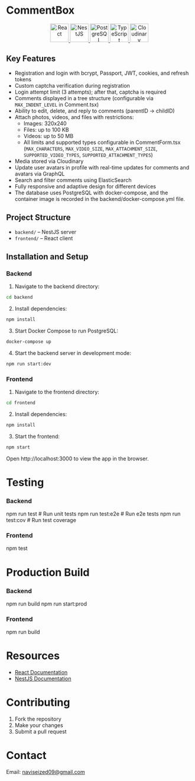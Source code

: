 # CommentBox

<p align="center">
  <a href="https://reactjs.org/" target="_blank">
    <img src="https://upload.wikimedia.org/wikipedia/commons/a/a7/React-icon.svg" width="50" alt="React"/>
  </a>
  <a href="https://nestjs.com/" target="_blank">
    <img src="https://nestjs.com/img/logo-small.svg" width="50" alt="NestJS"/>
  </a>
  <a href="https://www.postgresql.org/" target="_blank">
    <img src="https://www.postgresql.org/media/img/about/press/elephant.png" width="50" alt="PostgreSQL"/>
  </a>
  <a href="https://www.typescriptlang.org/" target="_blank">
    <img src="https://cdn.worldvectorlogo.com/logos/typescript.svg" width="50" alt="TypeScript"/>
  </a>
  <a href="https://cloudinary.com/" target="_blank">
    <img src="https://res.cloudinary.com/cloudinary-marketing/image/upload/c_scale,w_200/v1638772705/Marketing/logos/Cloudinary_Logo_Icon_Blue_on_White.png" width="50" alt="Cloudinary"/>
  </a>
</p>

## Key Features
- Registration and login with bcrypt, Passport, JWT, cookies, and refresh tokens
- Custom captcha verification during registration
- Login attempt limit (3 attempts); after that, captcha is required
- Comments displayed in a tree structure (configurable via `MAX_INDENT_LEVEL` in Comment.tsx)
- Ability to edit, delete, and reply to comments (parentID -> childID)
- Attach photos, videos, and files with restrictions:
  - Images: 320x240
  - Files: up to 100 KB
  - Videos: up to 50 MB
  - All limits and supported types configurable in CommentForm.tsx (`MAX_CHARACTERS`, `MAX_VIDEO_SIZE`, `MAX_ATTACHMENT_SIZE`, `SUPPORTED_VIDEO_TYPES`, `SUPPORTED_ATTACHMENT_TYPES`)
- Media stored via Cloudinary
- Update user avatars in profile with real-time updates for comments and avatars via GraphQL
- Search and filter comments using ElasticSearch
- Fully responsive and adaptive design for different devices
- The database uses PostgreSQL with docker-compose, and the container image is recorded in the backend/docker-compose.yml file.

## Project Structure
- `backend/` – NestJS server
- `frontend/` – React client

## Installation and Setup

### Backend
1. Navigate to the backend directory:
```bash
cd backend
```
2. Install dependencies:
```bash
npm install
```
3. Start Docker Compose to run PostgreSQL:
```bash
docker-compose up
```
4. Start the backend server in development mode:
```bash
npm run start:dev
```

### Frontend
1. Navigate to the frontend directory:
```bash
cd frontend
```
2. Install dependencies:
```bash
npm install
```
3. Start the frontend:
```bash
npm start
```

Open http://localhost:3000 to view the app in the browser.

# Testing

### Backend
npm run test       # Run unit tests
npm run test:e2e   # Run e2e tests
npm run test:cov   # Run test coverage

### Frontend
npm test

# Production Build

### Backend
npm run build
npm run start:prod

### Frontend
npm run build


# Resources
- [React Documentation](https://reactjs.org/)
- [NestJS Documentation](https://docs.nestjs.com)

# Contributing
1. Fork the repository
2. Make your changes
3. Submit a pull request

# Contact
Email: naviseized09@gmail.com